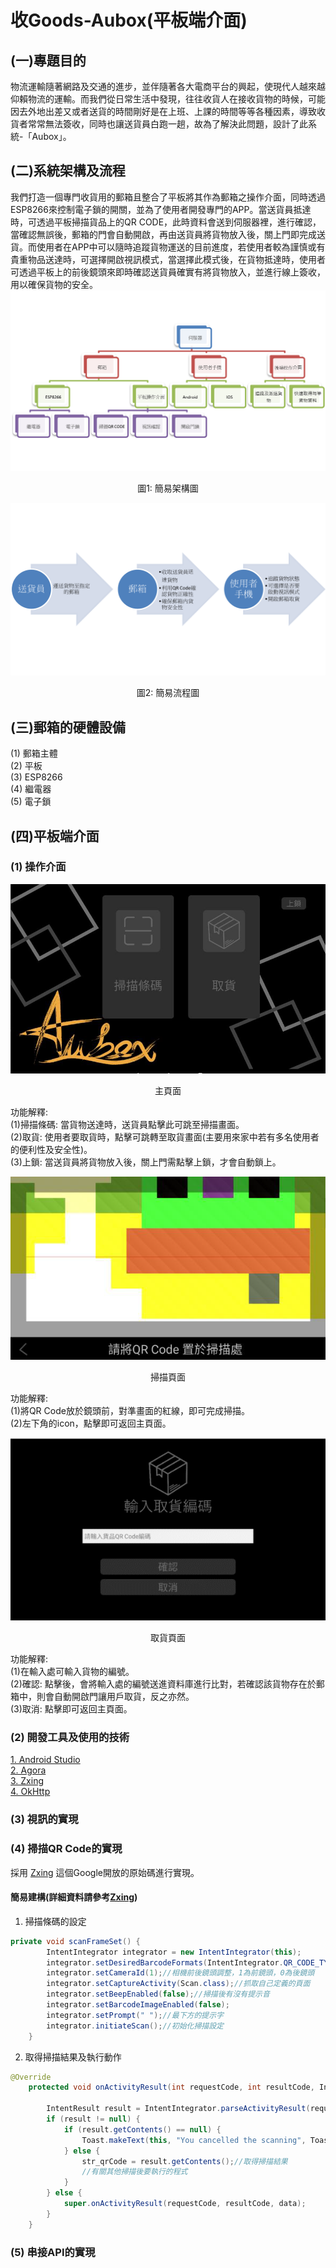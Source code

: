# 收Goods-Aubox(平板端介面)
## (一)專題目的
物流運輸隨著網路及交通的進步，並伴隨著各大電商平台的興起，使現代人越來越仰賴物流的運輸。而我們從日常生活中發現，往往收貨人在接收貨物的時候，可能因去外地出差又或者送貨的時間剛好是在上班、上課的時間等等各種因素，導致收貨者常常無法簽收，同時也讓送貨員白跑一趟，故為了解決此問題，設計了此系統-「Aubox」。
## (二)系統架構及流程
我們打造一個專門收貨用的郵箱且整合了平板將其作為郵箱之操作介面，同時透過ESP8266來控制電子鎖的開關，並為了使用者開發專門的APP。當送貨員抵達時，可透過平板掃描貨品上的QR CODE，此時資料會送到伺服器裡，進行確認，當確認無誤後，郵箱的門會自動開啟，再由送貨員將貨物放入後，關上門即完成送貨。而使用者在APP中可以隨時追蹤貨物運送的目前進度，若使用者較為謹慎或有貴重物品送達時，可選擇開啟視訊模式，當選擇此模式後，在貨物抵達時，使用者可透過平板上的前後鏡頭來即時確認送貨員確實有將貨物放入，並進行線上簽收，用以確保貨物的安全。
![image](https://github.com/WuJammy/my_project_aubox_android/blob/master/structure.png)
<p align="center">圖1: 簡易架構圖</p>

![image](https://github.com/WuJammy/my_project_aubox_android/blob/master/flow.png)
<p align="center">圖2: 簡易流程圖</p>

## (三)郵箱的硬體設備
(1) 郵箱主體 <br>
(2) 平板 <br>
(3) ESP8266 <br>
(4) 繼電器 <br>
(5) 電子鎖 <br>
## (四)平板端介面
### (1) 操作介面
<div align=center> <img  src=https://github.com/WuJammy/my_project_aubox_android/blob/master/image/interface.png/> </div>
<p align="center">主頁面</p>

功能解釋: <br>
(1)掃描條碼: 當貨物送達時，送貨員點擊此可跳至掃描畫面。  <br>
(2)取貨: 使用者要取貨時，點擊可跳轉至取貨畫面(主要用來家中若有多名使用者的便利性及安全性)。<br>
(3)上鎖: 當送貨員將貨物放入後，關上門需點擊上鎖，才會自動鎖上。 <br>

<div align=center> <img  src=https://github.com/WuJammy/my_project_aubox_android/blob/master/image/scan_interface.png/> </div>
<p align="center">掃描頁面</p>

功能解釋: <br>
(1)將QR Code放於鏡頭前，對準畫面的紅線，即可完成掃描。  <br>
(2)左下角的icon，點擊即可返回主頁面。<br>



<div align=center> <img  src=https://github.com/WuJammy/my_project_aubox_android/blob/master/image/take_interface.png/> </div>
<p align="center">取貨頁面</p>

功能解釋: <br>
(1)在輸入處可輸入貨物的編號。<br>
(2)確認: 點擊後，會將輸入處的編號送進資料庫進行比對，若確認該貨物存在於郵箱中，則會自動開啟門讓用戶取貨，反之亦然。<br>
(3)取消: 點擊即可返回主頁面。 <br>


### (2) 開發工具及使用的技術
 [1. Android Studio](https://developer.android.com/studio)  <br> 
 [2. Agora](https://www.agora.io)  <br> 
 [3. Zxing](https://github.com/zxing/zxing)  <br>
 [4. OkHttp](https://square.github.io/okhttp/)  <br>
### (3) 視訊的實現


### (4) 掃描QR Code的實現
採用 [Zxing](https://github.com/zxing/zxing) 這個Google開放的原始碼進行實現。

#### 簡易建構(詳細資料請參考[Zxing](https://github.com/zxing/zxing))
1. 掃描條碼的設定
```java
private void scanFrameSet() {
        IntentIntegrator integrator = new IntentIntegrator(this);
        integrator.setDesiredBarcodeFormats(IntentIntegrator.QR_CODE_TYPES);//選擇掃描qrcode
        integrator.setCameraId(1);//相機前後鏡頭調整，1為前鏡頭，0為後鏡頭
        integrator.setCaptureActivity(Scan.class);//抓取自己定義的頁面
        integrator.setBeepEnabled(false);//掃描後有沒有提示音
        integrator.setBarcodeImageEnabled(false);
        integrator.setPrompt(" ");//最下方的提示字
        integrator.initiateScan();//初始化掃描設定
    } 
```
2. 取得掃描結果及執行動作
```java
@Override
    protected void onActivityResult(int requestCode, int resultCode, Intent data) {

        IntentResult result = IntentIntegrator.parseActivityResult(requestCode, resultCode, data);
        if (result != null) {
            if (result.getContents() == null) {
                Toast.makeText(this, "You cancelled the scanning", Toast.LENGTH_SHORT).show();
            } else {
                str_qrCode = result.getContents();//取得掃描結果
                //有關其他掃描後要執行的程式
            }
        } else {
            super.onActivityResult(requestCode, resultCode, data);
        }
    }
```

### (5) 串接API的實現
